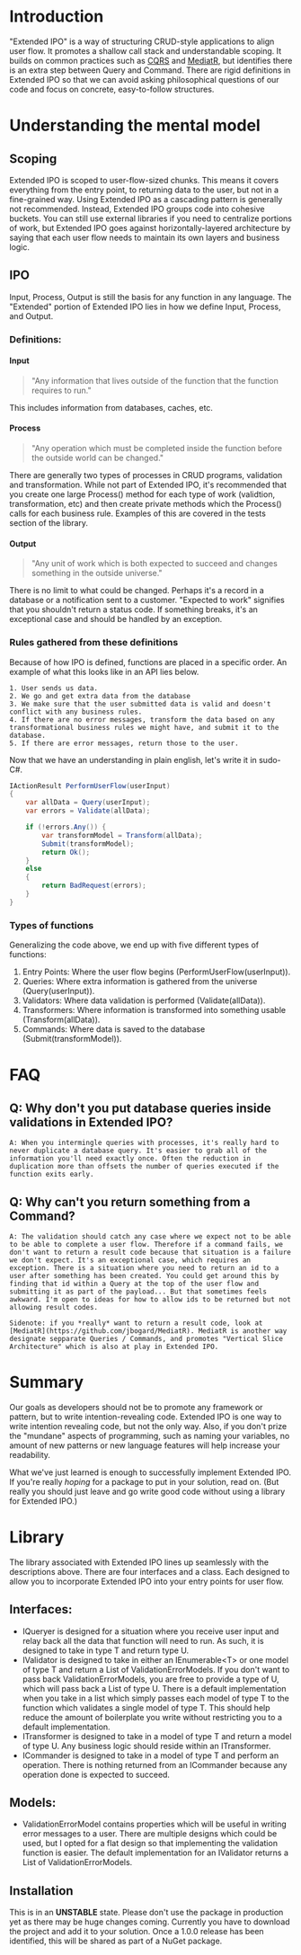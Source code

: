 # Introduction
"Extended IPO" is a way of structuring CRUD-style applications to align user flow. It promotes a shallow call stack and understandable scoping. It builds on common practices such as [CQRS](https://www.martinfowler.com/bliki/CQRS.html) and [MediatR](https://github.com/jbogard/MediatR), but identifies there is an extra step between Query and Command. There are rigid definitions in Extended IPO so that we can avoid asking philosophical questions of our code and focus on concrete, easy-to-follow structures.

# Understanding the mental model
## Scoping
Extended IPO is scoped to user-flow-sized chunks. This means it covers everything from the entry point, to returning data to the user, but not in a fine-grained way. Using Extended IPO as a cascading pattern is generally not recommended. Instead, Extended IPO groups code into cohesive buckets. You can still use external libraries if you need to centralize portions of work, but Extended IPO goes against horizontally-layered architecture by saying that each user flow needs to maintain its own layers and business logic.

## IPO
Input, Process, Output is still the basis for any function in any language. The "Extended" portion of Extended IPO lies in how we define Input, Process, and Output.

### Definitions:
#### Input
> "Any information that lives outside of the function that the function requires to run."

This includes information from databases, caches, etc.

#### Process
> "Any operation which must be completed inside the function before the outside world can be changed." 

There are generally two types of processes in CRUD programs, validation and transformation. While not part of Extended IPO, it's recommended that you create one large Process() method for each type of work (validtion, transformation, etc) and then create private methods which the Process() calls for each business rule. Examples of this are covered in the tests section of the library.

#### Output
> "Any unit of work which is both expected to succeed and changes something in the outside universe."

There is no limit to what could be changed. Perhaps it's a record in a database or a notification sent to a customer. "Expected to work" signifies that you shouldn't return a status code. If something breaks, it's an exceptional case and should be handled by an exception.

### Rules gathered from these definitions
Because of how IPO is defined, functions are placed in a specific order. An example of what this looks like in an API lies below.

    1. User sends us data.
    2. We go and get extra data from the database
    3. We make sure that the user submitted data is valid and doesn't conflict with any business rules.
    4. If there are no error messages, transform the data based on any transformational business rules we might have, and submit it to the database.
    5. If there are error messages, return those to the user.

Now that we have an understanding in plain english, let's write it in sudo-C#.

```C#
IActionResult PerformUserFlow(userInput) 
{
    var allData = Query(userInput);
    var errors = Validate(allData);

    if (!errors.Any()) {
        var transformModel = Transform(allData);
        Submit(transformModel);
        return Ok();
    }
    else 
    {
        return BadRequest(errors);
    }
}
```

### Types of functions
Generalizing the code above, we end up with five different types of functions:
1. Entry Points: Where the user flow begins (PerformUserFlow(userInput)).
2. Queries: Where extra information is gathered from the universe (Query(userInput)).
3. Validators: Where data validation is performed (Validate(allData)).
4. Transformers: Where information is transformed into something usable (Transform(allData)).
5. Commands: Where data is saved to the database (Submit(transformModel)).

# FAQ

## Q: Why don't you put database queries inside validations in Extended IPO?
    A: When you intermingle queries with processes, it's really hard to never duplicate a database query. It's easier to grab all of the information you'll need exactly once. Often the reduction in duplication more than offsets the number of queries executed if the function exits early.

## Q: Why can't you return something from a Command?
    A: The validation should catch any case where we expect not to be able to be able to complete a user flow. Therefore if a command fails, we don't want to return a result code because that situation is a failure we don't expect. It's an exceptional case, which requires an exception. There is a situation where you need to return an id to a user after something has been created. You could get around this by finding that id within a Query at the top of the user flow and submitting it as part of the payload... But that sometimes feels awkward. I'm open to ideas for how to allow ids to be returned but not allowing result codes.

    Sidenote: if you *really* want to return a result code, look at [MediatR](https://github.com/jbogard/MediatR). MediatR is another way designate sepparate Queries / Commands, and promotes "Vertical Slice Architecture" which is also at play in Extended IPO. 

# Summary
Our goals as developers should not be to promote any framework or pattern, but to write intention-revealing code. Extended IPO is one way to write intention revealing code, but not the only way. Also, if you don't prize the "mundane" aspects of programming, such as naming your variables, no amount of new patterns or new language features will help increase your readability.

What we've just learned is enough to successfully implement Extended IPO. If you're really *hoping* for a package to put in your solution, read on. (But really you should just leave and go write good code without using a library for Extended IPO.)

# Library

The library associated with Extended IPO lines up seamlessly with the descriptions above. There are four interfaces and a class. Each designed to allow you to incorporate Extended IPO into your entry points for user flow.

## Interfaces:
- IQueryer is designed for a situation where you receive user input and relay back all the data that function will need to run. As such, it is designed to take in type T and return type U.
- IValidator is designed to take in either an IEnumerable\<T\> or one model of type T and return a List of ValidationErrorModels. If you don't want to pass back ValidationErrorModels, you are free to provide a type of U, which will pass back a List of type U. There is a default implementation when you take in a list which simply passes each model of type T to the function which validates a single model of type T. This should help reduce the amount of boilerplate you write without restricting you to a default implementation.
- ITransformer is designed to take in a model of type T and return a model of type U. Any business logic should reside within an ITransformer.
- ICommander is designed to take in a model of type T and perform an operation. There is nothing returned from an ICommander because any operation done is expected to succeed.

## Models:
- ValidationErrorModel contains properties which will be useful in writing error messages to a user. There are multiple designs which could be used, but I opted for a flat design so that implementing the validation function is easier. The default implementation for an IValidator returns a List of ValidationErrorModels.
 
## Installation 

This is in an **UNSTABLE** state. Please don't use the package in production yet as there may be huge changes coming. Currently you have to download the project and add it to your solution. Once a 1.0.0 release has been identified, this will be shared as part of a NuGet package.
